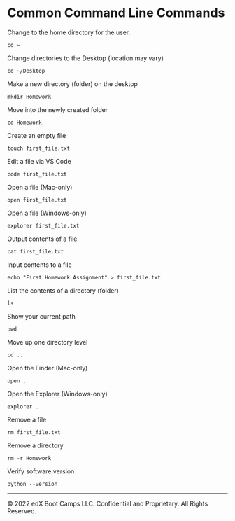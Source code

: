# Common Command Line Commands

Change to the home directory for the user.

```shell
cd ~
```

Change directories to the Desktop (location may vary)

```shell
cd ~/Desktop
```

Make a new directory (folder) on the desktop

```shell
mkdir Homework
```

Move into the newly created folder

```shell
cd Homework
```

Create an empty file

```shell
touch first_file.txt
```

Edit a file via VS Code

```shell
code first_file.txt
```

Open a file (Mac-only)

```shell
open first_file.txt
```

Open a file (Windows-only)

```shell
explorer first_file.txt
```

Output contents of a file

```shell
cat first_file.txt
```

Input contents to a file

```shell
echo "First Homework Assignment" > first_file.txt
```

List the contents of a directory (folder)

```shell
ls
```

Show your current path

```shell
pwd
```

Move up one directory level
```shell
cd ..
```

Open the Finder (Mac-only)

```shell
open .
```

Open the Explorer (Windows-only)

```shell
explorer .
```

Remove a file

```shell
rm first_file.txt
```

Remove a directory

```shell
rm -r Homework
```

Verify software version

```shell
python --version
```

---
© 2022 edX Boot Camps LLC. Confidential and Proprietary. All Rights Reserved.
